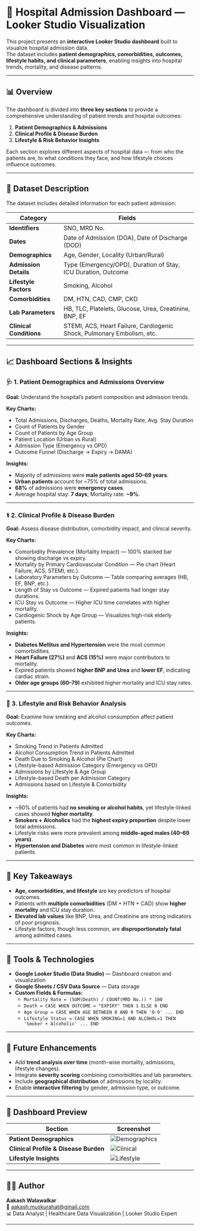 # 🏥 Hospital Admission Dashboard — Looker Studio Visualization

This project presents an **interactive Looker Studio dashboard** built to visualize hospital admission data.  
The dataset includes **patient demographics, comorbidities, outcomes, lifestyle habits, and clinical parameters**, enabling insights into hospital trends, mortality, and disease patterns.

---

## 📊 Overview

The dashboard is divided into **three key sections** to provide a comprehensive understanding of patient trends and hospital outcomes:

1. **Patient Demographics & Admissions**
2. **Clinical Profile & Disease Burden**
3. **Lifestyle & Risk Behavior Insights**

Each section explores different aspects of hospital data — from who the patients are, to what conditions they face, and how lifestyle choices influence outcomes.

---

## 🧩 Dataset Description

The dataset includes detailed information for each patient admission:

| Category | Fields |
|-----------|---------|
| **Identifiers** | SNO, MRD No. |
| **Dates** | Date of Admission (DOA), Date of Discharge (DOD) |
| **Demographics** | Age, Gender, Locality (Urban/Rural) |
| **Admission Details** | Type (Emergency/OPD), Duration of Stay, ICU Duration, Outcome |
| **Lifestyle Factors** | Smoking, Alcohol |
| **Comorbidities** | DM, HTN, CAD, CMP, CKD |
| **Lab Parameters** | HB, TLC, Platelets, Glucose, Urea, Creatinine, BNP, EF |
| **Clinical Conditions** | STEMI, ACS, Heart Failure, Cardiogenic Shock, Pulmonary Embolism, etc. |

---

## 📈 Dashboard Sections & Insights

### 🩺 1. Patient Demographics and Admissions Overview

**Goal:** Understand the hospital’s patient composition and admission trends.

**Key Charts:**
- Total Admissions, Discharges, Deaths, Mortality Rate, Avg. Stay Duration
- Count of Patients by Gender
- Count of Patients by Age Group
- Patient Location (Urban vs Rural)
- Admission Type (Emergency vs OPD)
- Outcome Funnel (Discharge → Expiry → DAMA)

**Insights:**
- Majority of admissions were **male patients aged 50–69 years**.
- **Urban patients** account for ~75% of total admissions.
- **68%** of admissions were **emergency cases**.
- Average hospital stay: **7 days**; Mortality rate: **~9%**.

---

### ⚕️ 2. Clinical Profile & Disease Burden

**Goal:** Assess disease distribution, comorbidity impact, and clinical severity.

**Key Charts:**
- Comorbidity Prevalence (Mortality Impact) — 100% stacked bar showing discharge vs expiry.
- Mortality by Primary Cardiovascular Condition — Pie chart (Heart Failure, ACS, STEMI, etc.).
- Laboratory Parameters by Outcome — Table comparing averages (HB, EF, BNP, etc.).
- Length of Stay vs Outcome — Expired patients had longer stay durations.
- ICU Stay vs Outcome — Higher ICU time correlates with higher mortality.
- Cardiogenic Shock by Age Group — Visualizes high-risk elderly patients.

**Insights:**
- **Diabetes Mellitus and Hypertension** were the most common comorbidities.
- **Heart Failure (27%)** and **ACS (15%)** were major contributors to mortality.
- Expired patients showed **higher BNP and Urea** and **lower EF**, indicating cardiac strain.
- **Older age groups (60–79)** exhibited higher mortality and ICU stay rates.

---

### 🚬 3. Lifestyle and Risk Behavior Analysis

**Goal:** Examine how smoking and alcohol consumption affect patient outcomes.

**Key Charts:**
- Smoking Trend in Patients Admitted
- Alcohol Consumption Trend in Patients Admitted
- Death Due to Smoking & Alcohol (Pie Chart)
- Lifestyle-based Admission Category (Emergency vs OPD)
- Admissions by Lifestyle & Age Group
- Lifestyle-based Death per Admission Category
- Admissions based on Lifestyle & Comorbidity

**Insights:**
- ~90% of patients had **no smoking or alcohol habits**, yet lifestyle-linked cases showed **higher mortality**.
- **Smokers + Alcoholics** had the **highest expiry proportion** despite lower total admissions.
- Lifestyle risks were more prevalent among **middle-aged males (40–69 years)**.
- **Hypertension and Diabetes** were most common in lifestyle-linked patients.

---

## 🧠 Key Takeaways

- **Age, comorbidities, and lifestyle** are key predictors of hospital outcomes.
- Patients with **multiple comorbidities** (DM + HTN + CAD) show **higher mortality** and ICU stay duration.
- **Elevated lab values** like BNP, Urea, and Creatinine are strong indicators of poor prognosis.
- Lifestyle factors, though less common, are **disproportionately fatal** among admitted cases.

---

## 🧰 Tools & Technologies

- **Google Looker Studio (Data Studio)** — Dashboard creation and visualization
- **Google Sheets / CSV Data Source** — Data storage
- **Custom Fields & Formulas:**
  - `Mortality Rate = (SUM(Death) / COUNT(MRD No.)) * 100`
  - `Death = CASE WHEN OUTCOME = "EXPIRY" THEN 1 ELSE 0 END`
  - `Age Group = CASE WHEN AGE BETWEEN 0 AND 9 THEN '0-9' ... END`
  - `Lifestyle Status = CASE WHEN SMOKING=1 AND ALCOHOL=1 THEN 'Smoker + Alcoholic' ... END`

---

## 📘 Future Enhancements

- Add **trend analysis over time** (month-wise mortality, admissions, lifestyle changes).
- Integrate **severity scoring** combining comorbidities and lab parameters.
- Include **geographical distribution** of admissions by locality.
- Enable **interactive filtering** by gender, admission type, or outcome.

---

## 🧾 Dashboard Preview

| Section | Screenshot |
|----------|-------------|
| **Patient Demographics** | ![Demographics](./images/dashboard1.png) |
| **Clinical Profile & Disease Burden** | ![Clinical](./images/dashboard2.png) |
| **Lifestyle Insights** | ![Lifestyle](./images/dashboard3.png) |

---

## 🧑‍💻 Author

**Aakash Walawalkar**  
📧 [aakash.muskurahat@gmail.com](mailto:aakash.muskurahat@gmail.com)  
📊 Data Analyst | Healthcare Data Visualization | Looker Studio Expert

---
